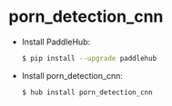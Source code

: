 # porn_detection_cnn
* Install PaddleHub: 

    ```bash
    $ pip install --upgrade paddlehub
    ```

* Install porn_detection_cnn: 

    ```bash
    $ hub install porn_detection_cnn
    ```
